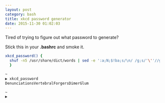 ```yaml
---
layout: post
category: bash
title: xkcd password generator
date: 2015-11-30 01:02:03
---
```


Tired of trying to figure out what password to generate?

Stick this in your __.bashrc__ and smoke it.

```bash
xkcd_password() {
  shuf -n5 /usr/share/dict/words | sed -e ':a;N;$!ba;s/\n/ /g;s/'\''//g;s/\b\(.\)/\u\1/g;s/ //g'
  }
```

```bash
~                                                                             ⍉
▶ xkcd_password 
DenunciationsVertebralForgersDimerGlum

~                                                                              
▶ 
```

